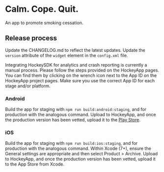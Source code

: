 # Calm. Cope. Quit.

An app to promote smoking cessation.

## Release process

Update the CHANGELOG.md to reflect the latest updates. Update the `version`
attribute of the `widget` element in the `config.xml` file.

Integrating HockeySDK for analytics and crash reporting is currently a manual
process. Please follow the steps provided on the HockeyApp pages. You can find
them by clicking on the wrench icon next to the App ID on the HockeyApp project
pages. Make sure you use the correct App ID for each stage and/or platform.

### Android

Build the app for staging with `npm run build:android:staging`, and for
production with the analogous command. Upload to HockeyApp, and once the
production version has been vetted, upload it to the
[Play Store](https://play.google.com/apps/publish/).

### iOS

Build the app for staging with `npm run build:ios:staging`, and for production
with the analogous command. Within Xcode (7+), ensure the General settings are
appropriate and then select Product > Archive. Upload to HockeyApp, and once
the production version has been vetted, upload it to the App Store from Xcode.

